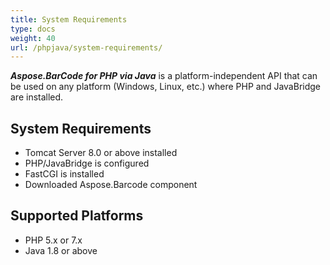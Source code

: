 ```yaml
---
title: System Requirements
type: docs
weight: 40
url: /phpjava/system-requirements/
---
```


***Aspose.BarCode for PHP via Java*** is a platform-independent API that can be used on any platform (Windows, Linux, etc.) where PHP and JavaBridge are installed.

## **System Requirements**
- Tomcat Server 8.0 or above installed
- PHP/JavaBridge is configured
- FastCGI is installed
- Downloaded Aspose.Barcode component

## **Supported Platforms**
- PHP 5.x or 7.x
- Java 1.8 or above